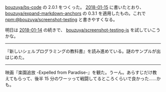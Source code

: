 [bouzuya/bs-code][] の 2.0.1 をつくった。 [2018-01-15][] に書いたとおり、 [bouzuya/expand-markdown-anchors][] の 0.3.1 を適用したもの。これで [npm:@bouzuya/screenshot-testing][] と書きやすくなる。

明日は [2018-01-14][] の続きで、 [bouzuya/screenshot-testing-js][] を試していこうかな。

-----

『新しいシェルプログラミングの教科書』を読み進めている。謎のサンプルが出はじめた。

-----

映画『楽園追放 -Expelled from Paradise-』を観た。うーん。あらすじだけ教えてもらって、後半 15 分のワーッって戦闘してるところくらいで良かった……かも。

[2018-01-14]: https://blog.bouzuya.net/2018/01/14/
[2018-01-15]: https://blog.bouzuya.net/2018/01/15/
[bouzuya/bs-code]: https://github.com/bouzuya/bs-code
[bouzuya/expand-markdown-anchors]: https://github.com/bouzuya/expand-markdown-anchors
[bouzuya/screenshot-testing-js]: https://github.com/bouzuya/screenshot-testing-js
[npm:@bouzuya/screenshot-testing]: https://www.npmjs.com/package/@bouzuya/screenshot-testing
